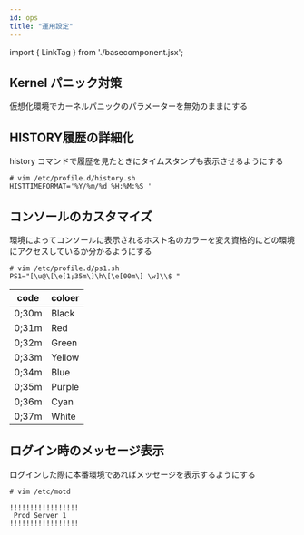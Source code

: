 ```yaml
---
id: ops
title: "運用設定"
---
```

import { LinkTag } from './basecomponent.jsx';

## Kernel パニック対策
<LinkTag url="https://access.redhat.com/documentation/ja-jp/red_hat_enterprise_linux/9/html/managing_monitoring_and_updating_the_kernel/keeping-kernel-panic-parameters-disabled-in-virtualized-environments_managing-monitoring-and-updating-the-kernel">仮想化環境でカーネルパニックのパラメーターを無効のままにする</LinkTag>  

## HISTORY履歴の詳細化
history コマンドで履歴を見たときにタイムスタンプも表示させるようにする  

```
# vim /etc/profile.d/history.sh
HISTTIMEFORMAT='%Y/%m/%d %H:%M:%S '
```

## コンソールのカスタマイズ
環境によってコンソールに表示されるホスト名のカラーを変え資格的にどの環境にアクセスしているか分かるようにする  

```
# vim /etc/profile.d/ps1.sh
PS1="[\u@\[\e[1;35m\]\h\[\e[00m\] \w]\\$ "
```

| code  | coloer |
| ----- | ------ |
| 0;30m | Black  |
| 0;31m | Red    |
| 0;32m | Green  |
| 0;33m | Yellow |
| 0;34m | Blue   |
| 0;35m | Purple |
| 0;36m | Cyan   |
| 0;37m | White  |

## ログイン時のメッセージ表示
ログインした際に本番環境であればメッセージを表示するようにする  

```
# vim /etc/motd

!!!!!!!!!!!!!!!!!
 Prod Server 1
!!!!!!!!!!!!!!!!!

```
